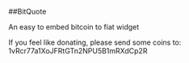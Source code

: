 ##BitQuote

An easy to embed bitcoin to fiat widget

If you feel like donating, please send some coins to: 1vRcr77a1XoJFRtGTn2NPU5B1mRXdCp2R